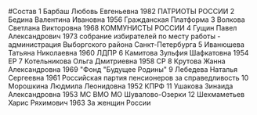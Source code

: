 #Состав
1 Барбаш Любовь Евгеньевна 1982 ПАТРИОТЫ РОССИИ
2 Бедина Валентина Ивановна 1956 Гражданская Платформа
3 Волкова Светлана Викторовна 1968 КОММУНИСТЫ РОССИИ
4 Гущин Павел Александрович 1973 собрание избирателей по месту работы - администрация Выборгского района Санкт-Петербурга
5 Иванюшева Татьяна Николаевна 1960 ЛДПР
6 Камитова Зульфия Шафкатовна 1954 ЕР
7 Котельникова Ольга Дмитриевна 1958 СР
8 Крутова Жанна Александровна 1969 \"Фонд \"Будущее Родины\"
9 Лебедева Наталья Сергеевна 1961 Российская партия пенсионеров за справедливость
10 Морошкина Людмила Леонидовна 1952 КПРФ
11 Ушакова Зинаида Александровна 1953 МС ВМО МО Шувалово-Озерки
12 Шехмаметьев Харис Ряхимович 1963 За женщин России
